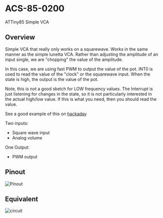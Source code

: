 # ACS-85-0200

 ATTiny85 Simple VCA

## Overview

Simple VCA that really only works on a squarewave.
Works in the same manner as the simple lunetta VCA.  Rather than adjusting the amplitude of an input single, we are "chopping" the value of the amplitude.

In this case, we are using fast PWM to output the value of the pot.  INT0 is used to read the value of the "clock" or the squarewave input.  When the state is high, the output is the value of the pot.

Note, this is not a good sketch for LOW frequency values.  The Interrupt is just listening for changes in the state, so it is not particularly interested in the actual high/low value.  If this is what you need, then you should read the value.

See a good example of this on [hackaday](https://hackaday.com/2015/04/10/logic-noise-more-cmos-cowbell/)

Two inputs:

- Square wave input
- Analog volume

One Output:

 - PWM output


## Pinout

![Pinout](https://github.com/robstave/ArduinoComponentSketches/blob/master/ACS-85%20ATTiny85%20sketches/ACS-85-0200/images/ACS-85-0200.png)

## Equivalent


![circuit](https://github.com/robstave/ArduinoComponentSketches/blob/master/ACS-85%20ATTiny85%20sketches/ACS-85-0200/images/circuit.png)

